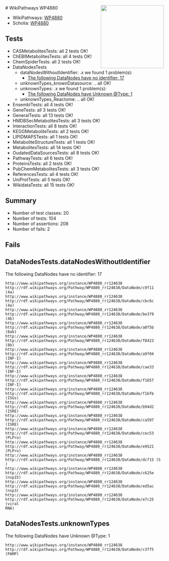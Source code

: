 <img style="float: right; width: 200px" src="https://upload.wikimedia.org/wikipedia/commons/thumb/8/83/Wplogo_with_text_500.png/640px-Wplogo_with_text_500.png" />
# WikiPathways WP4880

* WikiPathways: [WP4880](https://new.wikipathways.org/pathways/WP4880)
* Scholia: [WP4880](https://scholia.toolforge.org/wikipathways/WP4880)
## Tests
* CASMetabolitesTests: all 2 tests OK!
* ChEBIMetabolitesTests: all 4 tests OK!
* ChemSpiderTests: all 2 tests OK!
* DataNodesTests
    * dataNodesWithoutIdentifier: .x we found 1 problem(s):
        * [The following DataNodes have no identifier: 17](#8792c497)
    * unknownTypes_knownDatasource: .. all OK!
    * unknownTypes: .x we found 1 problem(s):
        * [The following DataNodes have Unknown @Type: 1](#839973df)
    * unknownTypes_Reactome: .. all OK!
* EnsemblTests: all 4 tests OK!
* GeneTests: all 3 tests OK!
* GeneralTests: all 13 tests OK!
* HMDBSecMetabolitesTests: all 3 tests OK!
* InteractionTests: all 8 tests OK!
* KEGGMetaboliteTests: all 2 tests OK!
* LIPIDMAPSTests: all 1 tests OK!
* MetaboliteStructureTests: all 1 tests OK!
* MetabolitesTests: all 14 tests OK!
* OudatedDataSourcesTests: all 8 tests OK!
* PathwayTests: all 6 tests OK!
* ProteinsTests: all 2 tests OK!
* PubChemMetabolitesTests: all 3 tests OK!
* ReferencesTests: all 4 tests OK!
* UniProtTests: all 5 tests OK!
* WikidataTests: all 15 tests OK!


## Summary

* Number of test classes: 20
* Number of tests: 104
* Number of assertions: 208
* Number of fails: 2

## Fails

<a name="8792c497" />

## DataNodesTests.dataNodesWithoutIdentifier

The following DataNodes have no identifier: 17
```
http://www.wikipathways.org/instance/WP4880_rr124638 http://rdf.wikipathways.org/Pathway/WP4880_rr124638/DataNode/c9f11 (4a)
http://www.wikipathways.org/instance/WP4880_rr124638 http://rdf.wikipathways.org/Pathway/WP4880_rr124638/DataNode/cbc6c (4a)
http://www.wikipathways.org/instance/WP4880_rr124638 http://rdf.wikipathways.org/Pathway/WP4880_rr124638/DataNode/be379 (4b)
http://www.wikipathways.org/instance/WP4880_rr124638 http://rdf.wikipathways.org/Pathway/WP4880_rr124638/DataNode/a0f5b (8ab)
http://www.wikipathways.org/instance/WP4880_rr124638 http://rdf.wikipathways.org/Pathway/WP4880_rr124638/DataNode/f8423 (8b)
http://www.wikipathways.org/instance/WP4880_rr124638 http://rdf.wikipathways.org/Pathway/WP4880_rr124638/DataNode/a9f04 (INF-I)
http://www.wikipathways.org/instance/WP4880_rr124638 http://rdf.wikipathways.org/Pathway/WP4880_rr124638/DataNode/cae33 (INF-I)
http://www.wikipathways.org/instance/WP4880_rr124638 http://rdf.wikipathways.org/Pathway/WP4880_rr124638/DataNode/f1657 (INF-I)
http://www.wikipathways.org/instance/WP4880_rr124638 http://rdf.wikipathways.org/Pathway/WP4880_rr124638/DataNode/f1bfb (ISGs)
http://www.wikipathways.org/instance/WP4880_rr124638 http://rdf.wikipathways.org/Pathway/WP4880_rr124638/DataNode/b94d2 (ISRE)
http://www.wikipathways.org/instance/WP4880_rr124638 http://rdf.wikipathways.org/Pathway/WP4880_rr124638/DataNode/ca597 (ISRE)
http://www.wikipathways.org/instance/WP4880_rr124638 http://rdf.wikipathways.org/Pathway/WP4880_rr124638/DataNode/cec53 (PLPro)
http://www.wikipathways.org/instance/WP4880_rr124638 http://rdf.wikipathways.org/Pathway/WP4880_rr124638/DataNode/e9521 (PLPro)
http://www.wikipathways.org/instance/WP4880_rr124638 http://rdf.wikipathways.org/Pathway/WP4880_rr124638/DataNode/dcf15 (S )
http://www.wikipathways.org/instance/WP4880_rr124638 http://rdf.wikipathways.org/Pathway/WP4880_rr124638/DataNode/c625e (nsp15)
http://www.wikipathways.org/instance/WP4880_rr124638 http://rdf.wikipathways.org/Pathway/WP4880_rr124638/DataNode/ed5ac (nsp3)
http://www.wikipathways.org/instance/WP4880_rr124638 http://rdf.wikipathways.org/Pathway/WP4880_rr124638/DataNode/e7c25 (viral
RNA)
```

<a name="839973df" />

## DataNodesTests.unknownTypes

The following DataNodes have Unknown @Type: 1
```
http://www.wikipathways.org/instance/WP4880_rr124638 http://rdf.wikipathways.org/Pathway/WP4880_rr124638/DataNode/c3ff5 (PAMP)
```

